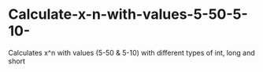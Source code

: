 # Calculate-x-n-with-values-5-50-5-10-
Calculates x^n with values (5-50 &amp; 5-10) with different types of int, long and short
